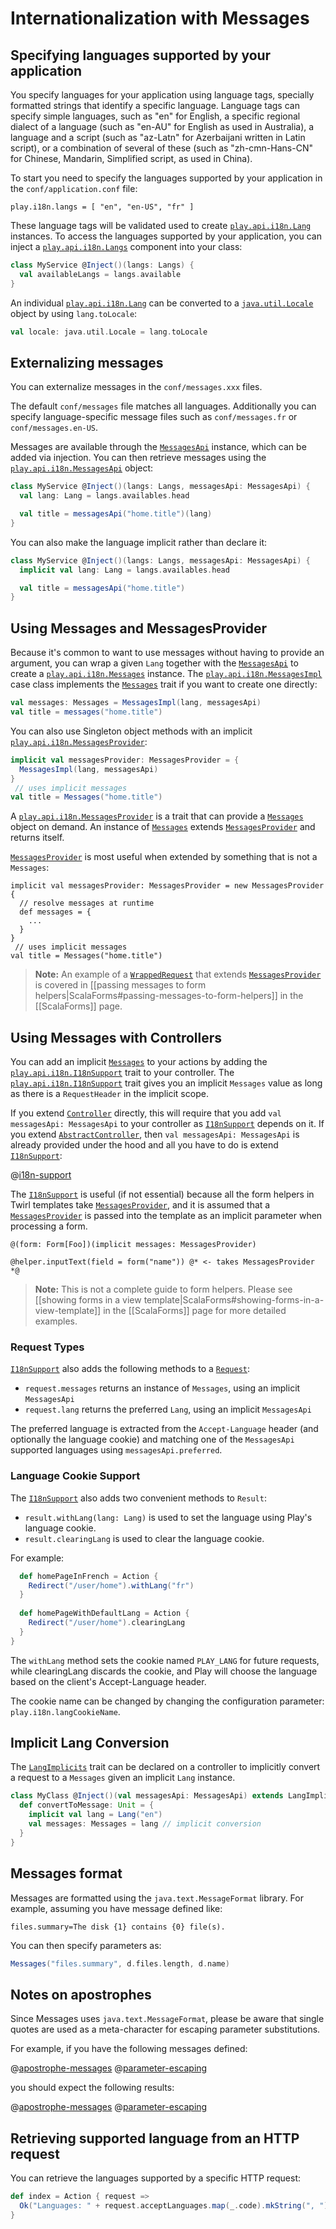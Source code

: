 <!--- Copyright (C) 2009-2017 Lightbend Inc. <https://www.lightbend.com> -->
# Internationalization with Messages

## Specifying languages supported by your application

You specify languages for your application using language tags, specially formatted strings that identify a specific language. Language tags can specify simple languages, such as "en" for English, a specific regional dialect of a language (such as "en-AU" for English as used in Australia), a language and a script (such as "az-Latn" for Azerbaijani written in Latin script), or a combination of several of these (such as "zh-cmn-Hans-CN" for Chinese, Mandarin, Simplified script, as used in China).

To start you need to specify the languages supported by your application in the `conf/application.conf` file:

```
play.i18n.langs = [ "en", "en-US", "fr" ]
```

These language tags will be validated used to create [`play.api.i18n.Lang`](api/scala/play/api/i18n/Lang.html) instances. To access the languages supported by your application, you can inject a [`play.api.i18n.Langs`](api/scala/play/api/i18n/Langs.html) component into your class:

```scala
class MyService @Inject()(langs: Langs) {
  val availableLangs = langs.available
}
```

An individual [`play.api.i18n.Lang`](api/scala/play/api/i18n/Lang.html) can be converted to a [`java.util.Locale`](https://docs.oracle.com/javase/8/docs/api/java/util/Locale.html) object by using `lang.toLocale`:

```scala
val locale: java.util.Locale = lang.toLocale
```

## Externalizing messages

You can externalize messages in the `conf/messages.xxx` files.

The default `conf/messages` file matches all languages. Additionally you can specify language-specific message files such as `conf/messages.fr` or `conf/messages.en-US`.

Messages are available through the [`MessagesApi`](api/scala/play/api/i18n/MessagesApi.html) instance, which can be added via injection.  You can then retrieve messages using the [`play.api.i18n.MessagesApi`](api/scala/play/api/i18n/MessagesApi.html) object:

```scala
class MyService @Inject()(langs: Langs, messagesApi: MessagesApi) {
  val lang: Lang = langs.availables.head

  val title = messagesApi("home.title")(lang)
}
```

You can also make the language implicit rather than declare it:

```scala
class MyService @Inject()(langs: Langs, messagesApi: MessagesApi) {
  implicit val lang: Lang = langs.availables.head

  val title = messagesApi("home.title")
}
```

## Using Messages and MessagesProvider

Because it's common to want to use messages without having to provide an argument, you can wrap a given `Lang` together with the [`MessagesApi`](api/scala/play/api/i18n/MessagesApi.html) to create a [`play.api.i18n.Messages`](api/scala/play/api/i18n/MessagesImpl.html) instance.  The [`play.api.i18n.MessagesImpl`](api/scala/play/api/i18n/MessagesImpl.html) case class implements the [`Messages`](api/scala/play/api/i18n/Messages.html) trait if you want to create one directly:

```scala
val messages: Messages = MessagesImpl(lang, messagesApi)
val title = messages("home.title")
```

You can also use Singleton object methods with an implicit [`play.api.i18n.MessagesProvider`](api/scala/play/api/i18n/MessagesProvider.html):

```scala
implicit val messagesProvider: MessagesProvider = {
  MessagesImpl(lang, messagesApi)
}
 // uses implicit messages
val title = Messages("home.title")
```

A [`play.api.i18n.MessagesProvider`](api/scala/play/api/i18n/MessagesProvider.html) is a trait that can provide a [`Messages`](api/scala/play/api/i18n/Messages.html) object on demand.  An instance of [`Messages`](api/scala/play/api/i18n/Messages.html) extends [`MessagesProvider`](api/scala/play/api/i18n/MessagesProvider.html) and returns itself.
  
[`MessagesProvider`](api/scala/play/api/i18n/MessagesProvider.html) is most useful when extended by something that is not a `Messages`:

```
implicit val messagesProvider: MessagesProvider = new MessagesProvider {
  // resolve messages at runtime
  def messages = {
    ...  
  }
}
 // uses implicit messages
val title = Messages("home.title")
```

> **Note:** An example of a [`WrappedRequest`](api/scala/play/api/mvc/WrappedRequest.html) that extends [`MessagesProvider`](api/scala/play/api/i18n/MessagesProvider.html) is covered in [[passing messages to form helpers|ScalaForms#passing-messages-to-form-helpers]] in the [[ScalaForms]] page.

## Using Messages with Controllers

You can add an implicit [`Messages`](api/scala/play/api/i18n/Messages.html) to your actions by adding the [`play.api.i18n.I18nSupport`](api/scala/play/api/i18n/I18nSupport.html) trait to your controller.  The [`play.api.i18n.I18nSupport`](api/scala/play/api/i18n/I18nSupport.html) trait gives you an implicit `Messages` value as long as there is a `RequestHeader` in the implicit scope.  

If you extend [`Controller`](api/scala/play/api/mvc/Controller.html) directly, this will require that you add `val messagesApi: MessagesApi` to your controller as [`I18nSupport`](api/scala/play/api/i18n/I18nSupport.html) depends on it.  If you extend [`AbstractController`](api/scala/play/api/mvc/AbstractController.html), then `val messagesApi: MessagesApi` is already provided under the hood and all you have to do is extend [`I18nSupport`](api/scala/play/api/i18n/I18nSupport.html):

@[i18n-support](code/ScalaI18N.scala)

The [`I18nSupport`](api/scala/play/api/i18n/I18nSupport.html) is useful (if not essential) because all the form helpers in Twirl templates take [`MessagesProvider`](api/scala/play/api/i18n/MessagesProvider.html), and it is assumed that a [`MessagesProvider`](api/scala/play/api/i18n/MessagesProvider.html) is passed into the template as an implicit parameter when processing a form.  

```twirl
@(form: Form[Foo])(implicit messages: MessagesProvider)

@helper.inputText(field = form("name")) @* <- takes MessagesProvider *@
```

> **Note:** This is not a complete guide to form helpers. Please see [[showing forms in a view template|ScalaForms#showing-forms-in-a-view-template]] in the [[ScalaForms]] page for more detailed examples.

### Request Types

[`I18nSupport`](api/scala/play/api/i18n/I18nSupport.html) also adds the following methods to a [`Request`](api/scala/play/api/mvc/Request.html):

* `request.messages` returns an instance of `Messages`, using an implicit `MessagesApi` 
* `request.lang` returns the preferred `Lang`, using an implicit `MessagesApi` 

The preferred language is extracted from the `Accept-Language` header (and optionally the language cookie) and matching one of the `MessagesApi` supported languages using `messagesApi.preferred`.

### Language Cookie Support

The [`I18nSupport`](api/scala/play/api/i18n/I18nSupport.html) also adds two convenient methods to `Result`:

* `result.withLang(lang: Lang)` is used to set the language using Play's language cookie. 
* `result.clearingLang` is used to clear the language cookie.

For example:

```scala
  def homePageInFrench = Action {
    Redirect("/user/home").withLang("fr")
  }
  
  def homePageWithDefaultLang = Action {
    Redirect("/user/home").clearingLang
  }
}  
```

The `withLang` method sets the cookie named `PLAY_LANG` for future requests, while clearingLang discards the cookie, and Play will choose the language based on the client's Accept-Language header.

The cookie name can be changed by changing the configuration parameter: `play.i18n.langCookieName`.

## Implicit Lang Conversion

The [`LangImplicits`](api/scala/play/api/i18n/LangImplicits.html) trait can be declared on a controller to implicitly convert a request to a `Messages` given an implicit `Lang` instance.

```scala
class MyClass @Inject()(val messagesApi: MessagesApi) extends LangImplicits {
  def convertToMessage: Unit = {
    implicit val lang = Lang("en")
    val messages: Messages = lang // implicit conversion
  }
}
```

## Messages format

Messages are formatted using the `java.text.MessageFormat` library. For example, assuming you have message defined like:

```
files.summary=The disk {1} contains {0} file(s).
```

You can then specify parameters as:

```scala
Messages("files.summary", d.files.length, d.name)
```

## Notes on apostrophes

Since Messages uses `java.text.MessageFormat`, please be aware that single quotes are used as a meta-character for escaping parameter substitutions.

For example, if you have the following messages defined:

@[apostrophe-messages](code/scalaguide/i18n/messages)
@[parameter-escaping](code/scalaguide/i18n/messages)

you should expect the following results:

@[apostrophe-messages](code/ScalaI18N.scala)
@[parameter-escaping](code/ScalaI18N.scala)

## Retrieving supported language from an HTTP request

You can retrieve the languages supported by a specific HTTP request:

```scala
def index = Action { request =>
  Ok("Languages: " + request.acceptLanguages.map(_.code).mkString(", "))
}
```
